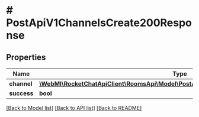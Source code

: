# # PostApiV1ChannelsCreate200Response

## Properties

Name | Type | Description | Notes
------------ | ------------- | ------------- | -------------
**channel** | [**\WebMI\RocketChatApiClient\RoomsApi\Model\PostApiV1ChannelsCreate200ResponseChannel**](PostApiV1ChannelsCreate200ResponseChannel.md) |  | [optional]
**success** | **bool** |  | [optional]

[[Back to Model list]](../../README.md#models) [[Back to API list]](../../README.md#endpoints) [[Back to README]](../../README.md)
